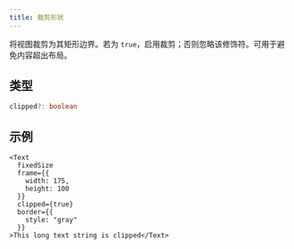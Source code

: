 ```yaml
---
title: 裁剪形状
---
```

将视图裁剪为其矩形边界。若为 `true`，启用裁剪；否则忽略该修饰符。可用于避免内容超出布局。

## 类型

```ts
clipped?: boolean
```

## 示例

```tsx
<Text
  fixedSize
  frame={{
    width: 175,
    height: 100
  }}
  clipped={true}
  border={{
    style: "gray"
  }}
>This long text string is clipped</Text>
```
